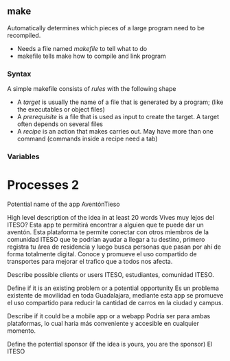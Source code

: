 ## make
Automatically determines which pieces of a large program need to be recompiled.

- Needs a file named *makefile* to tell what to do
- makefile tells make how to compile and link program

### Syntax
A simple makefile consists of *rules* with the following shape
- A *target* is usually the name of a file that is generated by a program; (like the executables or object files)
- A *prerequisite* is a file that is used as input to create the target. A target often depends on several files
- A *recipe* is an action that makes carries out. May have more than one command (commands inside a recipe need a tab)
### Variables

# Processes 2

Potential name of the app
AventónTieso

High level description of the idea in at least 20 words
Vives muy lejos del ITESO?
Esta app te permitirá encontrar a alguien que te puede dar un aventón. Esta plataforma te permite conectar con otros miembros de la comunidad ITESO que te podrían ayudar a llegar a tu destino, primero registra tu área de residencia y luego busca personas que pasan por ahí de forma totalmente digital. Conoce y promueve el uso compartido de transportes para mejorar el trafico que a todos nos afecta.

Describe possible clients or users
ITESO, estudiantes, comunidad ITESO.

Define if it is an existing problem or a potential opportunity
Es un problema existente de movilidad en toda Guadalajara, mediante esta app se promueve el uso compartido para reducir la cantidad de carros en la ciudad y campus.

Describe if it could be a mobile app or a webapp
Podría ser para ambas plataformas, lo cual haria más conveniente y accesible en cualquier momento.

Define the potential sponsor (if the idea is yours, you are the sponsor)
El ITESO